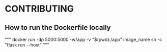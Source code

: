 # CONTRIBUTING 

## How to run the Dockerfile locally 

""" 
docker run -dp 5000:5000 -w/app -v "$(pwd):/app" image_name sh -c "flask run --host" 
"""